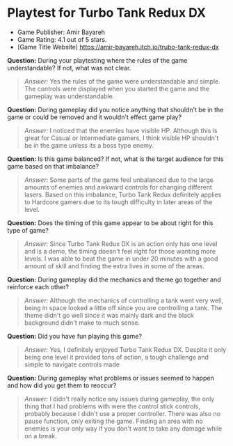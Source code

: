 # Playtest for Turbo Tank Redux DX

* Game Publisher: Amir Bayareh
* Game Rating: 4.1 out of 5 stars.
* [Game Title Website] https://amir-bayareh.itch.io/trubo-tank-redux-dx

**Question:** During your playtesting where the rules of the game understandable? If not, what was not clear.
> _Answer:_ Yes the rules of the game were understandable and simple. The controls were displayed when you started the game and the gameplay was understandable.

**Question:** During gameplay did you notice anything that shouldn't be in the game or could be removed and it wouldn't effect game play?
> _Answer:_ I noticed that the enemies have visible HP. Although this is great for Casual or Intermediate gamers, I think visible HP shouldn't be in the game unless its a boss type enemy.

**Question:** Is this game balanced? If not, what is the target audience for this game based on that imbalance?
> _Answer:_ Some parts of the game feel unbalanced due to the large amounts of enemies and awkward controls for changing different lasers. Based on this imbalance, Turbo Tank Redux definitely applies to Hardcore gamers due to its tough difficulty in later areas of the level.

**Question:** Does the timing of this game appear to be about right for this type of game?
> _Answer:_ Since Turbo Tank Redux DX is an action only has one level and is a demo, the timing doesn't feel right for those wanting more levels. I was able to beat the game in under 20 minutes with a good amount of skill and finding the extra lives in some of the areas.

**Question:** During gameplay did the mechanics and theme go together and reinforce each other?
> _Answer:_ Although the mechanics of controlling a tank went very well, being in space looked a little off since you are controlling a tank. The theme didn't go well since it was mainly dark and the black background didn't make to much sense.

**Question:** Did you have fun playing this game?
> _Answer:_ Yes, I definitely enjoyed Turbo Tank Redux DX. Despite it only being one level it provided tons of action, a tough challenge and simple to navigate controls made

**Question:** During gameplay what problems or issues seemed to happen and how did you get them to reoccur?
> _Answer:_ I didn't really notice any issues during gameplay, the only thing that I had problems with were the control stick controls, probably because I didn't use a proper controller. There was also no pause function, only exiting the game. Finding an area with no enemies is your only way if you don't want to take any damage while on a break.
